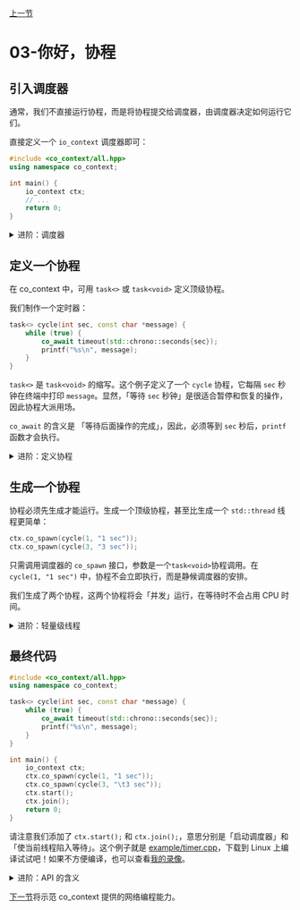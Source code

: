[上一节](./02-协程.md)

# 03-你好，协程

## 引入调度器

通常，我们不直接运行协程，而是将协程提交给调度器，由调度器决定如何运行它们。

直接定义一个 `io_context` 调度器即可：

```cpp
#include <co_context/all.hpp>
using namespace co_context;

int main() {
    io_context ctx;
    // ...
    return 0;
}
```

<details>
<summary>进阶：调度器</summary>

调度器的使命是决定下一个运行的协程。

你也可以将 `io_context` 定义在全局作用域。

co_context 的 `io_context` 内部有一个线程，就像一个大小固定为一的线程池。

如果有多个 `io_context`，请尽量同时定义它们，尽量不要中途构造或析构 `io_context`，因为这可能引起线程安全问题。
</details>

## 定义一个协程

在 co_context 中，可用 `task<>` 或 `task<void>` 定义顶级协程。

我们制作一个定时器：

```cpp
task<> cycle(int sec, const char *message) {
    while (true) {
        co_await timeout(std::chrono::seconds{sec});
        printf("%s\n", message);
    }
}
```

`task<>` 是 `task<void>` 的缩写。这个例子定义了一个 `cycle` 协程，它每隔 `sec` 秒钟在终端中打印 `message`。显然，「等待 `sec` 秒钟」是很适合暂停和恢复的操作，因此协程大派用场。

`co_await` 的含义是 「等待后面操作的完成」，因此，必须等到 `sec` 秒后，`printf` 函数才会执行。

<details>
<summary>进阶：定义协程</summary>

你可以改用 lambda 来定义协程，将返回值类型标记为 `task<T>` 即可！

C++ 标准要求协程定义必须出现以下关键字**之一**：
1. `co_await`
2. `co_yield`
3. `co_return`
</details>

## 生成一个协程

协程必须先生成才能运行。生成一个顶级协程，甚至比生成一个 `std::thread` 线程更简单：

```cpp
ctx.co_spawn(cycle(1, "1 sec"));
ctx.co_spawn(cycle(3, "3 sec"));
```

只需调用调度器的 `co_spawn` 接口，参数是一个`task<void>`协程调用。在 `cycle(1, "1 sec")` 中，协程不会立即执行，而是静候调度器的安排。

我们生成了两个协程，这两个协程将会「并发」运行，在等待时不会占用 CPU 时间。

<details>
<summary>进阶：轻量级线程</summary>

协程之间可以独立并发运行，就像线程之间可以独立并行运行；「生成协程」很像「生成线程」；基于协程的代码风格和基于线程的代码风格相似，因此有人比喻「协程是轻量级线程」。*但严谨地讲，协程 ≠ 轻量级线程。*
</details>

## 最终代码

```cpp
#include <co_context/all.hpp>
using namespace co_context;

task<> cycle(int sec, const char *message) {
    while (true) {
        co_await timeout(std::chrono::seconds{sec});
        printf("%s\n", message);
    }
}

int main() {
    io_context ctx;
    ctx.co_spawn(cycle(1, "1 sec"));
    ctx.co_spawn(cycle(3, "\t3 sec"));
    ctx.start();
    ctx.join();
    return 0;
}
```

请注意我们添加了 `ctx.start();` 和 `ctx.join();`，意思分别是「启动调度器」和「使当前线程陷入等待」。这个例子就是 [example/timer.cpp](/example/timer.cpp)，下载到 Linux 上编译试试吧！如果不方便编译，也可以查看[我的录像](https://www.bilibili.com/video/BV1RV4y1L7ar/?share_source=copy_web&vd_source=e8b6b107b6286ed6dcdf71214279bdac&t=348)。

<details>
<summary>进阶：API 的含义</summary>

`ctx.start();` 实际上是启动内部线程。

`ctx.join();` 实际上是令当前线程等待内部线程的完成。
</details>

[下一节](./04-Socket%20网络编程.md)将示范 co_context 提供的网络编程能力。
